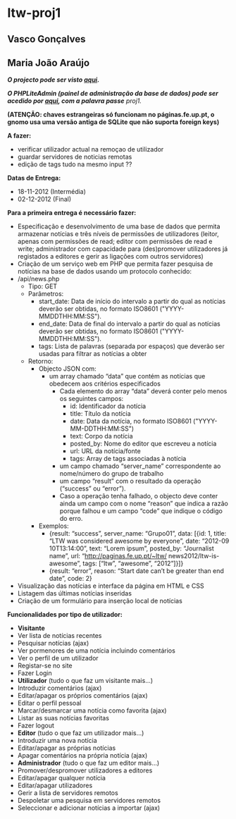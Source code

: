 ltw-proj1
=========
Vasco Gonçalves
-----------------
Maria João Araújo
-----------------

***O projecto pode ser visto [aqui][1].***

***O PHPLiteAdmin (painel de administração da base de dados) pode ser acedido por [aqui][2], com a palavra passe*** *proj1.*

**(ATENÇÃO: chaves estrangeiras só funcionam no páginas.fe.up.pt, o gnomo usa uma versão antiga de SQLite que não suporta foreign keys)**

**A fazer:**

 + verificar utilizador actual na remoçao de utilizador
 + guardar servidores de noticias remotas
 + edição de tags tudo na mesmo input ??

**Datas de Entrega:**

 + 18-11-2012 (Intermédia)
 + 02-12-2012 (Final)

**Para a primeira entrega é necessário fazer:**

 + Especificação e desenvolvimento de uma base de dados que permita armazenar notícias e três níveis de permissões de utilizadores (leitor, apenas com permissões de read; editor com permissões de read e write; administrador com capacidade para (des)promover utilizadores já registados a editores e gerir as ligações com outros servidores)
 + Criação de um serviço web em PHP que permita fazer pesquisa de notícias na base de dados usando um protocolo conhecido:
 + /api/news.php
     + Tipo: GET
     + Parâmetros:
         + start_date: Data de início do intervalo a partir do qual as notícias deverão ser obtidas, no formato ISO8601 ("YYYY-MMDDTHH:MM:SS").
         + end_date: Data de final do intervalo a partir do qual as notícias deverão ser obtidas, no formato ISO8601 ("YYYY-MMDDTHH:MM:SS").
         + tags: Lista de palavras (separada por espaços) que deverão ser usadas para filtrar as notícias a obter
     + Retorno:
         + Objecto JSON com:
             + um array chamado “data” que contém as notícias que obedecem aos critérios especificados
                 + Cada elemento do array “data” deverá conter pelo
menos os seguintes campos:
                     + id: Identificador da notícia
                     + title: Título da notícia
                     + date: Data da notícia, no formato ISO8601 ("YYYY-MM-DDTHH:MM:SS")
                     + text: Corpo da notícia
                     + posted_by: Nome do editor que escreveu a notícia
                     + url: URL da notícia/fonte
                     + tags: Array de tags associadas à notícia
                 + um campo chamado “server_name” correspondente ao nome/número do grupo de trabalho
                 + um campo “result” com o resultado da operação (“success” ou “error”).
                 + Caso a operação tenha falhado, o objecto deve conter ainda um campo com o nome “reason” que indica a razão porque falhou e um campo “code” que indique o código do erro.
         + Exemplos:
             + {result: “success”, server_name: “Grupo01”, data: [{id: 1, title: “LTW was considered awesome by everyone”, date: “2012-09 10T13:14:00”, text: “Lorem ipsum”, posted_by: “Journalist name”, url: “http://paginas.fe.up.pt/~ltw/ news2012/ltw-is-awesome”, tags: [“ltw”, “awesome”, “2012”]}]}
             + {result: “error”, reason: “Start date can’t be greater than end date”, code: 2}
 + Visualização das notícias e interface da página em HTML e CSS
 + Listagem das últimas notícias inseridas
 + Criação de um formulário para inserção local de notícias

**Funcionalidades por tipo de utilizador:**

 + **Visitante**
  + Ver lista de notícias recentes
  + Pesquisar notícias (ajax)
  + Ver pormenores de uma notícia incluindo comentários
  + Ver o perfil de um utilizador
  + Registar-se no site
  + Fazer Login
 + **Utilizador** (tudo o que faz um visitante mais...)
  + Introduzir comentários (ajax)
  + Editar/apagar os próprios comentários (ajax)
  + Editar o perfil pessoal
  + Marcar/desmarcar uma notícia como favorita (ajax)
  + Listar as suas notícias favoritas
  + Fazer logout
 + **Editor** (tudo o que faz um utilizador mais...)
  + Introduzir uma nova notícia
  + Editar/apagar as próprias notícias
  + Apagar comentários na própria notícia (ajax)
 + **Administrador** (tudo o que faz um editor mais...)
  + Promover/despromover utilizadores a editores
  + Editar/apagar qualquer notícia
  + Editar/apagar utilizadores
  + Gerir a lista de servidores remotos
  + Despoletar uma pesquisa em servidores remotos
  + Seleccionar e adicionar notícias a importar (ajax)


  [1]: http://paginas.fe.up.pt/~ei10054/ltw/proj1/
  [2]: http://paginas.fe.up.pt/~ei10054/ltw/proj1/db/